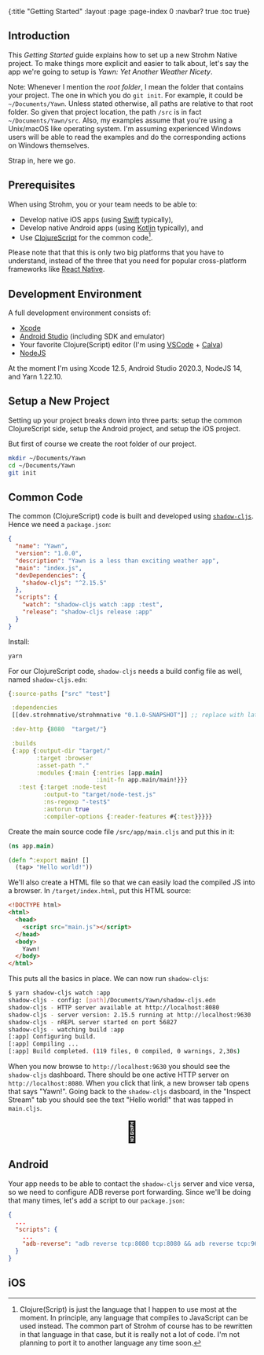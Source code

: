 {:title "Getting Started"
 :layout :page
 :page-index 0
 :navbar? true
 :toc true}

## Introduction

This *Getting Started* guide explains how to set up a new Strohm Native project.
To make things more explicit and easier to talk about, let's say the app we're
going to setup is *Yawn: Yet Another Weather Nicety*.

Note: Whenever I mention the *root folder*, I mean the folder that contains your
project. The one in which you do `git init`. For example, it could be
`~/Documents/Yawn`. Unless stated otherwise, all paths are relative to that root
folder. So given that project location, the path `/src` is in fact
`~/Documents/Yawn/src`. Also, my examples assume that you're using a Unix/macOS
like operating system. I'm assuming experienced Windows users will be able to
read the examples and do the corresponding actions on Windows themselves.

Strap in, here we go.

## Prerequisites

When using Strohm, you or your team needs to be able to:

* Develop native iOS apps (using [Swift][swift] typically),
* Develop native Android apps (using [Kotlin][kotlin] typically), and
* Use [ClojureScript][clojurescript] for the common code[^clojurescript].

Please note that that this is only two big platforms that you have to
understand, instead of the three that you need for popular cross-platform
frameworks like [React Native][reactnative].

## Development Environment

A full development environment consists of:

* [Xcode][xcode]
* [Android Studio][androidStudio] (including SDK and emulator)
* Your favorite Clojure(Script) editor (I'm using [VSCode][vscode] +
  [Calva][calva])
* [NodeJS][nodejs]

At the moment I'm using Xcode 12.5, Android Studio 2020.3, NodeJS 14, and Yarn
1.22.10.

## Setup a New Project

Setting up your project breaks down into three parts: setup the common
ClojureScript side, setup the Android project, and setup the iOS project.

But first of course we create the root folder of our project.

```bash
mkdir ~/Documents/Yawn
cd ~/Documents/Yawn
git init
```

## Common Code

The common (ClojureScript) code is built and developed using
[`shadow-cljs`][shadow-cljs]. Hence we need a `package.json`:

```json
{
  "name": "Yawn",
  "version": "1.0.0",
  "description": "Yawn is a less than exciting weather app",
  "main": "index.js",
  "devDependencies": {
    "shadow-cljs": "^2.15.5"
  },
  "scripts": {
    "watch": "shadow-cljs watch :app :test",
    "release": "shadow-cljs release :app"
  }
}
```

Install:

```bash
yarn
```

For our ClojureScript code, `shadow-cljs` needs a build config file as well,
named `shadow-cljs.edn`:

```clojure
{:source-paths ["src" "test"]

 :dependencies
 [[dev.strohmnative/strohmnative "0.1.0-SNAPSHOT"]] ;; replace with latest version

 :dev-http {8080  "target/"}

 :builds
 {:app {:output-dir "target/"
        :target :browser
        :asset-path "."
        :modules {:main {:entries [app.main]
                         :init-fn app.main/main!}}}
   :test {:target :node-test
          :output-to "target/node-test.js"
          :ns-regexp "-test$"
          :autorun true
          :compiler-options {:reader-features #{:test}}}}}
```

Create the main source code file `/src/app/main.cljs` and put this in it:

```clojure
(ns app.main)

(defn ^:export main! []
  (tap> "Hello world!"))
```

We'll also create a HTML file so that we can easily load the compiled JS into a
browser. In `/target/index.html`, put this HTML source:

```html
<!DOCTYPE html>
<html>
  <head>
    <script src="main.js"></script>
  </head>
  <body>
    Yawn!
  </body>
</html>
```

This puts all the basics in place. We can now run `shadow-cljs`:

```bash
$ yarn shadow-cljs watch :app
shadow-cljs - config: [path]/Documents/Yawn/shadow-cljs.edn
shadow-cljs - HTTP server available at http://localhost:8080
shadow-cljs - server version: 2.15.5 running at http://localhost:9630
shadow-cljs - nREPL server started on port 56827
shadow-cljs - watching build :app
[:app] Configuring build.
[:app] Compiling ...
[:app] Build completed. (119 files, 0 compiled, 0 warnings, 2,30s)
```

When you now browse to `http://localhost:9630` you should see the `shadow-cljs`
dashboard. There should be one active HTTP server on `http://localhost:8080`.
When you click that link, a new browser tab opens that says "Yawn!". Going back
to the `shadow-cljs` dasboard, in the "Inspect Stream" tab you should see the
text "Hello world!" that was tapped in `main.cljs`.

<div style="text-align: center; font-size: 3em;" title="Tada!">🎉</div>

## Android

Your app needs to be able to contact the `shadow-cljs` server and vice versa, so
we need to configure ADB reverse port forwarding. Since we'll be doing that many
times, let's add a script to our `package.json`:

```json
{
  ...
  "scripts": {
    ...
    "adb-reverse": "adb reverse tcp:8080 tcp:8080 && adb reverse tcp:9630 tcp:9630"
  }
}
```

## iOS

[^clojurescript]: Clojure(Script) is just the language that I happen to use most at the moment. In principle, any language that compiles to JavaScript can be used instead. The common part of Strohm of course has to be rewritten in that language in that case, but it is really not a lot of code. I'm not planning to port it to another language any time soon.

[xcode]: https://developer.apple.com/xcode/
[androidStudio]: https://developer.android.com/studio/
[vscode]: https://code.visualstudio.com
[calva]: https://calva.io
[nodejs]: https://nodejs.org/en/
[kotlin]: https://kotlinlang.org
[swift]: https://swift.org
[clojurescript]: https://clojurescript.org
[reactnative]: https://reactnative.dev
[shadow-cljs]: https://shadow-cljs.github.io/docs/UsersGuide.html
